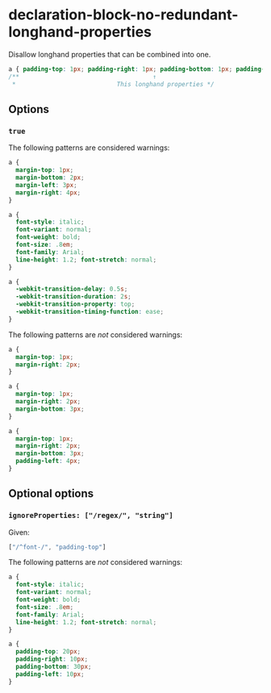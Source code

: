# declaration-block-no-redundant-longhand-properties

Disallow longhand properties that can be combined into one.

```css
a { padding-top: 1px; padding-right: 1px; padding-bottom: 1px; padding-left: 1px }
/**                                     ↑
 *                            This longhand properties */
```

## Options

### `true`

The following patterns are considered warnings:

```css
a {
  margin-top: 1px;
  margin-bottom: 2px;
  margin-left: 3px;
  margin-right: 4px;
}
```

```css
a {
  font-style: italic;
  font-variant: normal;
  font-weight: bold;
  font-size: .8em;
  font-family: Arial;
  line-height: 1.2; font-stretch: normal;
}
```

```css
a {
  -webkit-transition-delay: 0.5s;
  -webkit-transition-duration: 2s;
  -webkit-transition-property: top;
  -webkit-transition-timing-function: ease;
}
```

The following patterns are *not* considered warnings:

```css
a {
  margin-top: 1px;
  margin-right: 2px;
}
```

```css
a {
  margin-top: 1px;
  margin-right: 2px;
  margin-bottom: 3px;
}
```

```css
a {
  margin-top: 1px;
  margin-right: 2px;
  margin-bottom: 3px;
  padding-left: 4px;
}
```

## Optional options

### `ignoreProperties: ["/regex/", "string"]`

Given:

```js
["/^font-/", "padding-top"]
```

The following patterns are *not* considered warnings:

```css
a {
  font-style: italic;
  font-variant: normal;
  font-weight: bold;
  font-size: .8em;
  font-family: Arial;
  line-height: 1.2; font-stretch: normal;
}
```

```css
a { 
  padding-top: 20px;
  padding-right: 10px;
  padding-bottom: 30px;
  padding-left: 10px;
}
```
